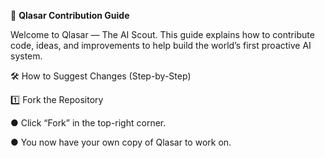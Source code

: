 🧩 **Qlasar Contribution Guide**

Welcome to Qlasar — The AI Scout.
This guide explains how to contribute code, ideas, and improvements to help build the world’s first proactive AI system.

🛠️ How to Suggest Changes (Step-by-Step)

1️⃣ Fork the Repository

● Click “Fork” in the top-right corner.

● You now have your own copy of Qlasar to work on.
